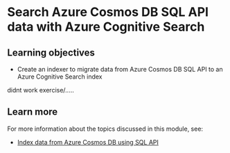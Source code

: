 # Search Azure Cosmos DB SQL API data with Azure Cognitive Search
## Learning objectives

-   Create an indexer to migrate data from Azure Cosmos DB SQL API to an Azure Cognitive Search index

didnt work exercise/.....

## Learn more

For more information about the topics discussed in this module, see:

-   [Index data from Azure Cosmos DB using SQL API](https://docs.microsoft.com/en-us/azure/search/search-howto-index-cosmosdb)